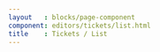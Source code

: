 ```yaml
---
layout   : blocks/page-component
component: editors/tickets/list.html
title    : Tickets / List
---
```

